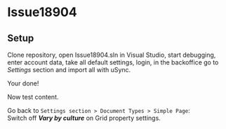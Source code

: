 # Issue18904

## Setup
Clone repository, open Issue18904.sln in Visual Studio, start debugging, enter account data, take all default settings, login, in the backoffice go to _Settings_ section and import all with uSync. 

Your done!

Now test content.

Go back to `Settings section > Document Types > Simple Page`:<br>
Switch off _**Vary by culture**_ on Grid property settings.